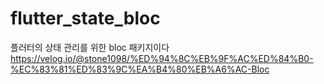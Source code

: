 # flutter_state_bloc

플러터의 상태 관리를 위한 bloc 패키지이다
https://velog.io/@stone1098/%ED%94%8C%EB%9F%AC%ED%84%B0-%EC%83%81%ED%83%9C%EA%B4%80%EB%A6%AC-Bloc

